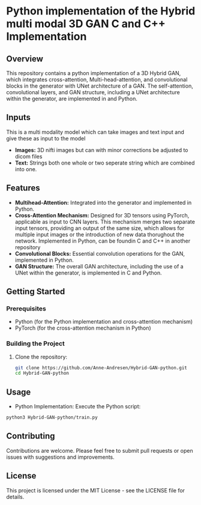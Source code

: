 # Python implementation of the Hybrid multi modal 3D GAN C and C++ Implementation

## Overview

This repository contains a python implementation of a 3D Hybrid GAN, which integrates cross-attention, Multi-head-attention, and convolutional blocks in the generator with UNet architecture of a GAN. The self-attention, convolutional layers, and GAN structure, including a UNet architecture within the generator, are implemented in and Python.

## Inputs
This is a multi modality model which can take images and text input and give these as input to the model
 - **Images:** 3D nifti images but can with minor corrections be adjusted to dicom files
 - **Text:** Strings both one whole or two seperate string which are combined into one. 

## Features

- **Multihead-Attention:** Integrated into the generator and implemented in Python.
- **Cross-Attention Mechanism:** Designed for 3D tensors using PyTorch, applicable as input to CNN layers. This mechanism merges two separate input tensors, providing an output of the same size, which allows for multiple input images or the introduction of new data thorughout the network. Implemented in Python, can be foundin C and C++ in another repository
- **Convolutional Blocks:** Essential convolution operations for the GAN, implemented in Python.
- **GAN Structure:** The overall GAN architecture, including the use of a UNet within the generator, is implemented in C and Python.




## Getting Started

### Prerequisites


- Python (for the Python implementation and cross-attention mechanism)
- PyTorch (for the cross-attention mechanism in Python)


### Building the Project

1. Clone the repository:
   ```bash
   git clone https://github.com/Anne-Andresen/Hybrid-GAN-python.git
   cd Hybrid-GAN-python
   ```



## Usage


- Python Implementation: Execute the Python script:
``` bash
python3 Hybrid-GAN-python/train.py


```

## Contributing


Contributions are welcome. Please feel free to submit pull requests or open issues with suggestions and improvements.

## License


This project is licensed under the MIT License - see the LICENSE file for details.
